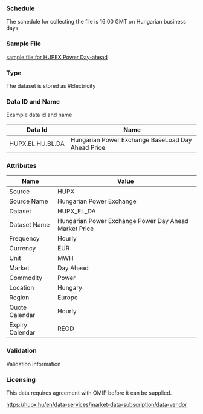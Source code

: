 ### Schedule

The schedule for collecting the file is 16:00 GMT on Hungarian business days.

### Sample File

[sample file for HUPEX Power Day-ahead](pathname:///file-samples/dam_weekly_data_export_HUPX_26-07-2021.xlsx)

### Type

The dataset is stored as #Electricity

### Data ID and Name

Example data id and name

|**Data Id**|**Name**|
|-|-|
|HUPX.EL.HU.BL.DA|Hungarian Power Exchange BaseLoad Day Ahead Price|

### Attributes

|Name|Value|
|-|-|
|Source|HUPX|
|Source Name|Hungarian Power Exchange|
|Dataset|HUPX_EL_DA|
|Dataset Name|Hungarian Power Exchange Power Day Ahead Market Price|
|Frequency|Hourly|
|Currency|EUR|
|Unit|MWH|
|Market|Day Ahead|
|Commodity|Power|
|Location|Hungary|
|Region|Europe|
|Quote Calendar|Hourly|
|Expiry Calendar|REOD|

### Validation

Validation information

### Licensing

This data requires agreement with OMIP before it can be supplied.

https://hupx.hu/en/data-services/market-data-subscription/data-vendor
